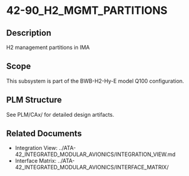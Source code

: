 # 42-90_H2_MGMT_PARTITIONS

## Description
H2 management partitions in IMA

## Scope
This subsystem is part of the BWB-H2-Hy-E model Q100 configuration.

## PLM Structure
See PLM/CAx/ for detailed design artifacts.

## Related Documents
- Integration View: ../ATA-42_INTEGRATED_MODULAR_AVIONICS/INTEGRATION_VIEW.md
- Interface Matrix: ../ATA-42_INTEGRATED_MODULAR_AVIONICS/INTERFACE_MATRIX/

